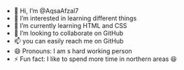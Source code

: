 - 👋 Hi, I’m @AqsaAfzal7
- 👀 I’m interested in learning different things 
- 🌱 I’m currently learning HTML and CSS 
- 💞️ I’m looking to collaborate on GitHub 
- 📫 you can easily reach me on GitHub 
- 😄 Pronouns: I am s hard working person 
- ⚡ Fun fact: I like to spend more time in northern areas 😆 

<!---
AqsaAfzal7/AqsaAfzal7 is a ✨ special ✨ repository because its `README.md` (this file) appears on your GitHub profile.
You can click the Preview link to take a look at your changes.
--->
